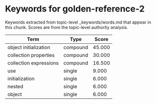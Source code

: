 # Keywords for golden-reference-2

Keywords extracted from topic-level _keywords/words.md that appear in this chunk.
Scores are from the topic-level authority analysis.

| Term | Type | Score |
|------|------|-------|
| object initialization | compound | 45.000 |
| collection properties | compound | 30.000 |
| collection expressions | compound | 16.500 |
| use | single | 9.000 |
| initialization | single | 6.000 |
| nested | single | 6.000 |
| object | single | 6.000 |
